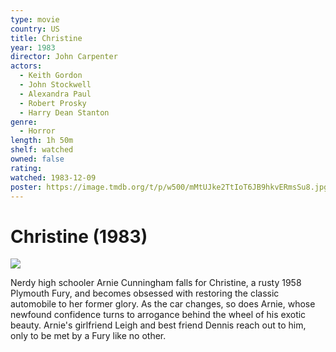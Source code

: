 ```yaml
---
type: movie
country: US
title: Christine
year: 1983
director: John Carpenter
actors:
  - Keith Gordon
  - John Stockwell
  - Alexandra Paul
  - Robert Prosky
  - Harry Dean Stanton
genre:
  - Horror
length: 1h 50m
shelf: watched
owned: false
rating:
watched: 1983-12-09
poster: https://image.tmdb.org/t/p/w500/mMtUJke2TtIoT6JB9hkvERmsSu8.jpg
---
```


# Christine (1983)

![](https://image.tmdb.org/t/p/w500/mMtUJke2TtIoT6JB9hkvERmsSu8.jpg)

Nerdy high schooler Arnie Cunningham falls for Christine, a rusty 1958 Plymouth Fury, and becomes obsessed with restoring the classic automobile to her former glory. As the car changes, so does Arnie, whose newfound confidence turns to arrogance behind the wheel of his exotic beauty. Arnie's girlfriend Leigh and best friend Dennis reach out to him, only to be met by a Fury like no other.